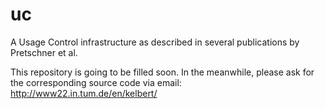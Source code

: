 # uc

A Usage Control infrastructure as described in several publications by Pretschner et al.

This repository is going to be filled soon. In the meanwhile, please ask for the corresponding source code via email: http://www22.in.tum.de/en/kelbert/
